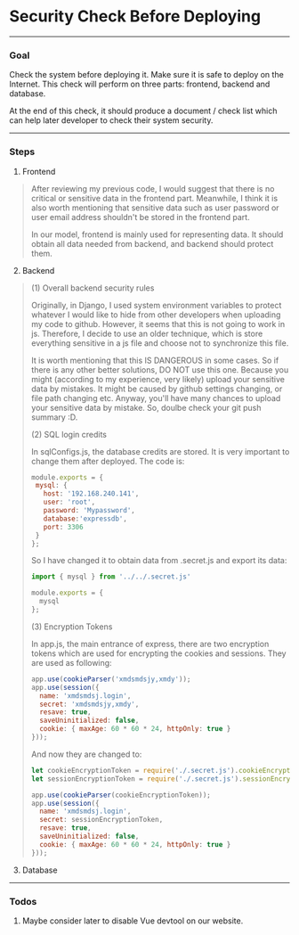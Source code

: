 # Security Check Before Deploying

---

### Goal

Check the system before deploying it. Make sure it is safe to deploy on the Internet. This check will perform on three parts: frontend, backend and database.

At the end of this check, it should produce a document / check list which can help later developer to check their system security.

---

### Steps

1. Frontend

> After reviewing my previous code, I would suggest that there is no critical or sensitive data in the frontend part. Meanwhile, I think it is also worth mentioning that sensitive data such as user password or user email address shouldn't be stored in the frontend part. 
> 
> In our model, frontend is mainly used for representing data. It should obtain all data needed from backend, and backend should protect them.

2. Backend

> (1) Overall backend security rules
> 
> Originally, in Django, I used system environment variables to protect whatever I would like to hide from other developers when uploading my code to github. However, it seems that this is not going to work in js. Therefore, I decide to use an older technique, which is store everything sensitive in a js file and choose not to synchronize this file.
>
> It is worth mentioning that this IS DANGEROUS in some cases. So if there is any other better solutions, DO NOT use this one. Because you might (according to my experience, very likely) upload your sensitive data by mistakes. It might be caused by github settings changing, or file path changing etc. Anyway, you'll have many chances to upload your sensitive data by mistake. So, doulbe check your git push summary :D.
>
> (2) SQL login credits
>
> In sqlConfigs.js, the database credits are stored. It is very important to change them after deployed. The code is:
> 
> ```js
> module.exports = {  
>  mysql: {   
>    host: '192.168.240.141',     
>    user: 'root',   
>    password: 'Mypassword',  
>    database:'expressdb', 
>    port: 3306  
>  }
> };
> ```
> 
> So I have changed it to obtain data from .secret.js and export its data:
>
> ```js
> import { mysql } from '../../.secret.js'
> 
> module.exports = {  
>   mysql
> };
> ```
>
> (3) Encryption Tokens
> 
> In app.js, the main entrance of express, there are two encryption tokens which are used for encrypting the cookies and sessions. They are used as following:
> ```js
> app.use(cookieParser('xmdsmdsjy,xmdy'));
> app.use(session({
>   name: 'xmdsmdsj.login',
>   secret: 'xmdsmdsjy,xmdy',
>   resave: true,
>   saveUninitialized: false,
>   cookie: { maxAge: 60 * 60 * 24, httpOnly: true }
> }));
> ```
> 
> And now they are changed to:
> 
> ```js
> let cookieEncryptionToken = require('./.secret.js').cookieEncryptionToken;
> let sessionEncryptionToken = require('./.secret.js').sessionEncryptionToken;
>
> app.use(cookieParser(cookieEncryptionToken));
> app.use(session({
>   name: 'xmdsmdsj.login',
>   secret: sessionEncryptionToken,
>   resave: true,
>   saveUninitialized: false,
>   cookie: { maxAge: 60 * 60 * 24, httpOnly: true }
> }));
> ```
>

3. Database

> 
> 

---

### Todos

1. Maybe consider later to disable Vue devtool on our website.